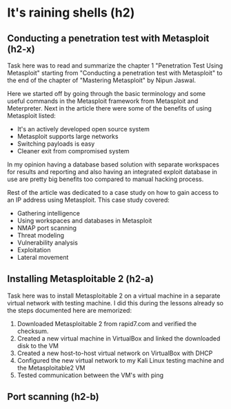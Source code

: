 # It's raining shells (h2)

## Conducting a penetration test with Metasploit (h2-x)

Task here was to read and summarize the chapter 1 "Penetration Test Using Metasploit" starting from "Conducting a penetration test with Metasploit" to the end of the chapter of "Mastering Metasploit" by Nipun Jaswal.

Here we started off by going through the basic terminology and some useful commands in the Metasploit framework from Metasploit and Meterpreter. Next in the article there were some of the benefits of using Metasploit listed:

+ It's an actively developed open source system
+ Metasploit supports large networks
+ Switching payloads is easy
+ Cleaner exit from compromised system

In my opinion having a database based solution with separate workspaces for results and reporting and also having an integrated exploit database in use are pretty big benefits too compared to manual hacking process.

Rest of the article was dedicated to a case study on how to gain access to an IP address using Metasploit. This case study covered:

+ Gathering intelligence
+ Using workspaces and databases in Metasploit
+ NMAP port scanning
+ Threat modeling
+ Vulnerability analysis
+ Exploitation
+ Lateral movement

## Installing Metasploitable 2 (h2-a)

Task here was to install Metasploitable 2 on a virtual machine in a separate virtual network with testing machine. I did this during the lessons already so the steps documented here are memorized:

1. Downloaded Metasploitable 2 from rapid7.com and verified the checksum.
2. Created a new virtual machine in VirtualBox and linked the downloaded disk to the VM
3. Created a new host-to-host virtual network on VirtualBox with DHCP
4. Configured the new virtual network to my Kali Linux testing machine and the Metasploitable2 VM
5. Tested communication between the VM's with ping

## Port scanning (h2-b)
